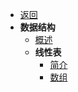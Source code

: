 * [返回](/?id=Welcome)
* **数据结构**
  * [概述](/modules/datastructure/index.md)
  * **线性表**
    * [简介](/modules/datastructure/linearlist.md)
    * [数组](/modules/datastructure/array.md)

